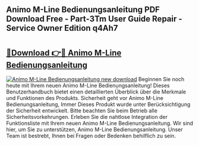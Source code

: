 ## Animo M-Line Bedienungsanleitung PDF Download Free - Part-3Tm User Guide Repair - Service Owner Edition q4Ah7

# <h2><a href="http://df2i8u.blite.top/?on=Animo+M-Line+Bedienungsanleitung">🔗Download 👉🔴 Animo M-Line Bedienungsanleitung</a></h2>

[![Animo M-Line Bedienungsanleitung new download](https://i.imgur.com/lujVjoI.png)](http://df2i8u.blite.top/?on=Animo+M-Line+Bedienungsanleitung)
Beginnen Sie noch heute mit Ihrem neuen Animo M-Line Bedienungsanleitung! Dieses Benutzerhandbuch bietet einen detaillierten Überblick über die Merkmale und Funktionen des Produkts. Sicherheit geht vor Animo M-Line Bedienungsanleitung, Immer Dieses Produkt wurde unter Berücksichtigung der Sicherheit entwickelt. Bitte beachten Sie beim Betrieb alle Sicherheitsvorkehrungen. Erleben Sie die nahtlose Integration der Funktionsliste mit Ihrem neuen Animo M-Line Bedienungsanleitung. Wir sind hier, um Sie zu unterstützen, Animo M-Line Bedienungsanleitung. Unser Team ist bestrebt, Ihnen bei Fragen oder Bedenken behilflich zu sein.
